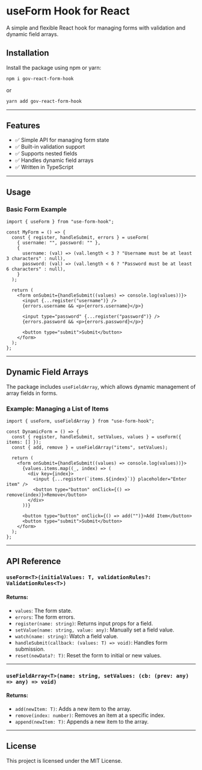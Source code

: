 # useForm Hook for React

A simple and flexible React hook for managing forms with validation and dynamic field arrays.

## Installation

Install the package using npm or yarn:

```sh
npm i gov-react-form-hook
```

or

```sh
yarn add gov-react-form-hook
```

---

## Features

- ✅ Simple API for managing form state
- ✅ Built-in validation support
- ✅ Supports nested fields
- ✅ Handles dynamic field arrays
- ✅ Written in TypeScript

---

## Usage

### **Basic Form Example**

```tsx
import { useForm } from "use-form-hook";

const MyForm = () => {
  const { register, handleSubmit, errors } = useForm(
    { username: "", password: "" },
    {
      username: (val) => (val.length < 3 ? "Username must be at least 3 characters" : null),
      password: (val) => (val.length < 6 ? "Password must be at least 6 characters" : null),
    }
  );

  return (
    <form onSubmit={handleSubmit((values) => console.log(values))}>
      <input {...register("username")} />
      {errors.username && <p>{errors.username}</p>}

      <input type="password" {...register("password")} />
      {errors.password && <p>{errors.password}</p>}

      <button type="submit">Submit</button>
    </form>
  );
};
```

---

## **Dynamic Field Arrays**

The package includes `useFieldArray`, which allows dynamic management of array fields in forms.

### **Example: Managing a List of Items**

```tsx
import { useForm, useFieldArray } from "use-form-hook";

const DynamicForm = () => {
  const { register, handleSubmit, setValues, values } = useForm({ items: [] });
  const { add, remove } = useFieldArray("items", setValues);

  return (
    <form onSubmit={handleSubmit((values) => console.log(values))}>
      {values.items.map((_, index) => (
        <div key={index}>
          <input {...register(`items.${index}`)} placeholder="Enter item" />
          <button type="button" onClick={() => remove(index)}>Remove</button>
        </div>
      ))}

      <button type="button" onClick={() => add("")}>Add Item</button>
      <button type="submit">Submit</button>
    </form>
  );
};
```

---

## **API Reference**

### `useForm<T>(initialValues: T, validationRules?: ValidationRules<T>)`

#### **Returns:**
- `values`: The form state.
- `errors`: The form errors.
- `register(name: string)`: Returns input props for a field.
- `setValue(name: string, value: any)`: Manually set a field value.
- `watch(name: string)`: Watch a field value.
- `handleSubmit(callback: (values: T) => void)`: Handles form submission.
- `reset(newData?: T)`: Reset the form to initial or new values.

---

### `useFieldArray<T>(name: string, setValues: (cb: (prev: any) => any) => void)`

#### **Returns:**
- `add(newItem: T)`: Adds a new item to the array.
- `remove(index: number)`: Removes an item at a specific index.
- `append(newItem: T)`: Appends a new item to the array.

---

## **License**

This project is licensed under the MIT License.

